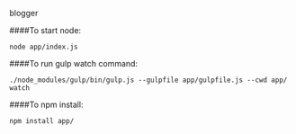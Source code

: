 blogger

####To start node:

`node app/index.js`

####To run gulp watch command:

`./node_modules/gulp/bin/gulp.js --gulpfile app/gulpfile.js --cwd app/ watch`

####To npm install:

`npm install app/`
